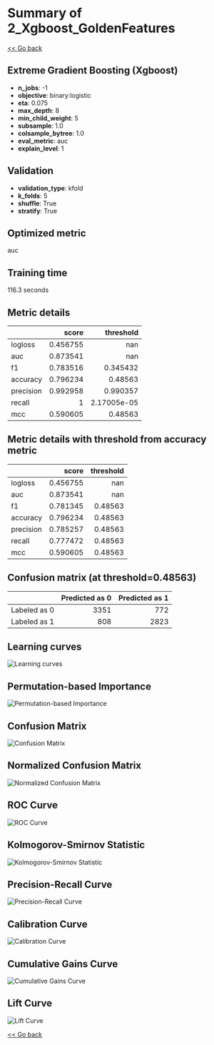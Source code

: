 # Summary of 2_Xgboost_GoldenFeatures

[<< Go back](../README.md)


## Extreme Gradient Boosting (Xgboost)
- **n_jobs**: -1
- **objective**: binary:logistic
- **eta**: 0.075
- **max_depth**: 8
- **min_child_weight**: 5
- **subsample**: 1.0
- **colsample_bytree**: 1.0
- **eval_metric**: auc
- **explain_level**: 1

## Validation
 - **validation_type**: kfold
 - **k_folds**: 5
 - **shuffle**: True
 - **stratify**: True

## Optimized metric
auc

## Training time

116.3 seconds

## Metric details
|           |    score |     threshold |
|:----------|---------:|--------------:|
| logloss   | 0.456755 | nan           |
| auc       | 0.873541 | nan           |
| f1        | 0.783516 |   0.345432    |
| accuracy  | 0.796234 |   0.48563     |
| precision | 0.992958 |   0.990357    |
| recall    | 1        |   2.17005e-05 |
| mcc       | 0.590605 |   0.48563     |


## Metric details with threshold from accuracy metric
|           |    score |   threshold |
|:----------|---------:|------------:|
| logloss   | 0.456755 |   nan       |
| auc       | 0.873541 |   nan       |
| f1        | 0.781345 |     0.48563 |
| accuracy  | 0.796234 |     0.48563 |
| precision | 0.785257 |     0.48563 |
| recall    | 0.777472 |     0.48563 |
| mcc       | 0.590605 |     0.48563 |


## Confusion matrix (at threshold=0.48563)
|              |   Predicted as 0 |   Predicted as 1 |
|:-------------|-----------------:|-----------------:|
| Labeled as 0 |             3351 |              772 |
| Labeled as 1 |              808 |             2823 |

## Learning curves
![Learning curves](learning_curves.png)

## Permutation-based Importance
![Permutation-based Importance](permutation_importance.png)
## Confusion Matrix

![Confusion Matrix](confusion_matrix.png)


## Normalized Confusion Matrix

![Normalized Confusion Matrix](confusion_matrix_normalized.png)


## ROC Curve

![ROC Curve](roc_curve.png)


## Kolmogorov-Smirnov Statistic

![Kolmogorov-Smirnov Statistic](ks_statistic.png)


## Precision-Recall Curve

![Precision-Recall Curve](precision_recall_curve.png)


## Calibration Curve

![Calibration Curve](calibration_curve_curve.png)


## Cumulative Gains Curve

![Cumulative Gains Curve](cumulative_gains_curve.png)


## Lift Curve

![Lift Curve](lift_curve.png)



[<< Go back](../README.md)
